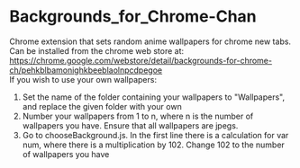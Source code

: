 # Backgrounds_for_Chrome-Chan
Chrome extension that sets random anime wallpapers for chrome new tabs.  
Can be installed from the chrome web store at: https://chrome.google.com/webstore/detail/backgrounds-for-chrome-ch/pehkblbamonighkbeeblaolnpcdpegoe  
If you wish to use your own wallpapers:  
1. Set the name of the folder containing your wallpapers to "Wallpapers", and replace the given folder with your own
1. Number your wallpapers from 1 to n, where n is the number of wallpapers you have. Ensure that all wallpapers are jpegs.
1. Go to chooseBackground.js. In the first line there is a calculation for var num, where there is a multiplication by 102. Change 102 to the number of wallpapers you have
